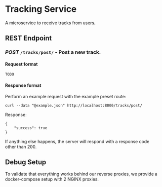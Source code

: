 # Tracking Service

A microservice to receive tracks from users.

## REST Endpoint

### *POST* `/tracks/post/` - Post a new track.

#### Request format

`TODO`

#### Response format

Perform an example request with the example preset route:

```
curl --data "@example.json" http://localhost:8000/tracks/post/
```

Response:

```
{
    "success": true
}
```

If anything else happens, the server will respond with a response code other than 200.

## Debug Setup

To validate that everything works behind our reverse proxies, we provide a docker-compose setup with 2 NGINX proxies.
